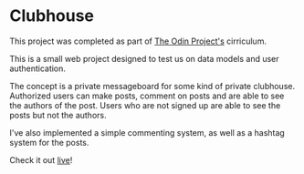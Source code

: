 # Clubhouse

This project was completed as part of [The Odin Project's](https://www.theodinproject.com/paths/full-stack-ruby-on-rails/courses/ruby-on-rails/lessons/authentication) cirriculum.

This is a small web project designed to test us on data models and user authentication. 

The concept is a private messageboard for some kind of private clubhouse. 
Authorized users can make posts, comment on posts and are able to see the authors of the post.
Users who are not signed up are able to see the posts but not the authors.

I've also implemented a simple commenting system, as well as a hashtag system for the posts.

Check it out [live](https://github.com/lyncasterc/clubhouse)!
